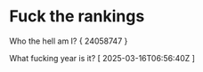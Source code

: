 # Fuck the rankings

Who the hell am I?
{ 24058747 }

What fucking year is it?
[ 2025-03-16T06:56:40Z ]
